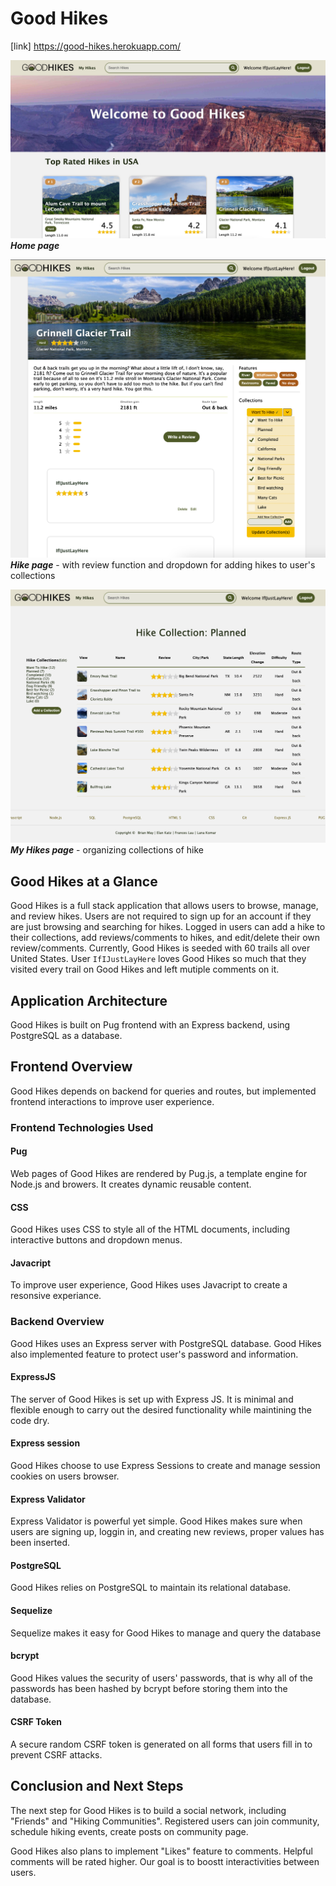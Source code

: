 # Good Hikes

[link] https://good-hikes.herokuapp.com/

![alt text](public/images/readme/homepage.png) **_Home page_**

![alt text](public/images/readme/hikepage.png) **_Hike page_** - with review function and dropdown for adding hikes to user's collections

![alt text](public/images/readme/collection-page.png) **_My Hikes page_** - organizing collections of hike

## Good Hikes at a Glance

Good Hikes is a full stack application that allows users to browse, manage, and review hikes. Users are not required to sign up for an account if they are just browsing and searching for hikes. Logged in users can add a hike to their collections, add reviews/comments to hikes, and edit/delete their own review/comments. Currently, Good Hikes is seeded with 60 trails all over United States. User `IfIJustLayHere` loves Good Hikes so much that they visited every trail on Good Hikes and left mutiple comments on it.

## Application Architecture

Good Hikes is built on Pug frontend with an Express backend, using PostgreSQL as a database.

## Frontend Overview

Good Hikes depends on backend for queries and routes, but implemented frontend interactions to improve user experience.

### Frontend Technologies Used

#### Pug

Web pages of Good Hikes are rendered by Pug.js, a template engine for Node.js and browers. It creates dynamic reusable content.

#### CSS

Good Hikes uses CSS to style all of the HTML documents, including interactive buttons and dropdown menus.

#### Javacript

To improve user experience, Good Hikes uses Javacript to create a resonsive experiance.

### Backend Overview

Good Hikes uses an Express server with PostgreSQL database. Good Hikes also implemented feature to protect user's password and information.

#### ExpressJS

The server of Good Hikes is set up with Express JS. It is minimal and flexible enough to carry out the desired functionality while maintining the code dry.

#### Express session

Good Hikes choose to use Express Sessions to create and manage session cookies on users browser.

#### Express Validator

Express Validator is powerful yet simple. Good Hikes makes sure when users are signing up, loggin in, and creating new reviews, proper values has been inserted.

#### PostgreSQL

Good Hikes relies on PostgreSQL to maintain its relational database.

#### Sequelize

Sequelize makes it easy for Good Hikes to manage and query the database

#### bcrypt

Good Hikes values the security of users' passwords, that is why all of the passwords has been hashed by bcrypt before storing them into the database.

#### CSRF Token

A secure random CSRF token is generated on all forms that users fill in to prevent CSRF attacks.

## Conclusion and Next Steps

The next step for Good Hikes is to build a social network, including "Friends" and "Hiking Communities". Registered users can join community, schedule hiking events, create posts on community page.

Good Hikes also plans to implement "Likes" feature to comments. Helpful comments will be rated higher. Our goal is to boostt interactivities between users.
